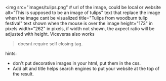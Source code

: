 <img src="images/tulips.png" # url of the image, could be local or website
    alt="This is supposed to be an image of tulips" text that replace the image when the image cant be visualized
    title="Tulips from woodburn tulip festival" text shown when the mouse is over the image
    height="173" in pixels
    width="262" in pixels, if width not shown, the axpect ratio will be adjusted with height. Viceversa also works
> doesnt require self closing tag.

hints: 
- don't put decorative images in your html, put them in the css.
- Add alt and title helps search engines to put your website at the top of the result.


